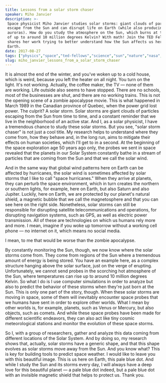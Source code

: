 ```yaml
---
title: Lessons from a solar storm chaser
speaker: Miho Janvier
description: >-
 Space physicist Miho Janvier studies solar storms: giant clouds of particles that
 escape from the Sun and can disrupt life on Earth (while also producing amazing
 auroras). How do you study the atmosphere on the Sun, which burns at temperatures
 of up to around 10 million degrees Kelvin? With math! Join the TED Fellow as she
 shares her work trying to better understand how the Sun affects us here on
 Earth.
date: 2017-08-27
tags: ["physics","space","ted-fellows","science","sun","nature","nasa","solar-system","universe"]
slug: miho_janvier_lessons_from_a_solar_storm_chaser
---
```


It is almost the end of the winter, and you've woken up to a cold house, which is weird,
because you left the heater on all night. You turn on the light. It's not working.
Actually, the coffee maker, the TV — none of them are working. Life outside also seems to
have stopped. There are no schools, most of the businesses are shut, and there are no
working trains. This is not the opening scene of a zombie apocalypse movie. This is what
happened in March 1989 in the Canadian province of Quebec, when the power grid lost power.
The culprit? A solar storm. Solar storms are giant clouds of particles escaping from the
Sun from time to time, and a constant reminder that we live in the neighborhood of an
active star. And I, as a solar physicist, I have a tremendous chance to study these solar
storms. But you see, "solar storm chaser" is not just a cool title. My research helps to
understand where they come from, how they behave and, in the long run, aims to mitigate
their effects on human societies, which I'll get to in a second. At the beginning of the
space exploration age 50 years ago only, the probes we sent in space revealed that the
planets in our Solar System constantly bathe in a stream of particles that are coming from
the Sun and that we call the solar wind.

And in the same way that global wind patterns here on Earth can be affected by hurricanes,
the solar wind is sometimes affected by solar storms that I like to call "space
hurricanes." When they arrive at planets, they can perturb the space environment, which in
turn creates the northern or southern lights, for example, here on Earth, but also Saturn
and also Jupiter. Luckily, here on Earth, we are protected by our planet's natural shield,
a magnetic bubble that we call the magnetosphere and that you can see here on the right
side. Nonetheless, solar storms can still be responsible for disrupting satellite
telecommunications and operations, for disrupting navigation systems, such as GPS, as well
as electric power transmission. All of these are technologies on which us humans rely more
and more. I mean, imagine if you woke up tomorrow without a working cell phone — no
internet on it, which means no social media.

I mean, to me that would be worse than the zombie apocalypse.

By constantly monitoring the Sun, though, we now know where the solar storms come from.
They come from regions of the Sun where a tremendous amount of energy is being stored. You
have an example here, as a complex structure hanging above the solar surface, just on the
verge of erupting. Unfortunately, we cannot send probes in the scorching hot atmosphere of
the Sun, where temperatures can rise up to around 10 million degrees Kelvin. So what I do
is I use computer simulations in order to analyze but also to predict the behavior of
these storms when they're just born at the Sun. This is only one part of the story, though.
When these solar storms are moving in space, some of them will inevitably encounter space
probes that we humans have sent in order to explore other worlds. What I mean by other
worlds is, for example, planets, such as Venus or Mercury, but also objects, such as
comets. And while these space probes have been made for different scientific endeavors,
they can also act like tiny cosmic meteorological stations and monitor the evolution of
these space storms.

So I, with a group of researchers, gather and analyze this data coming from different
locations of the Solar System. And by doing so, my research shows that, actually, solar
storms have a generic shape, and that this shape evolves as solar storms move away from
the Sun. And you know what? This is key for building tools to predict space weather. I
would like to leave you with this beautiful image. This is us here on Earth, this pale
blue dot. And while I study the Sun and its storms every day, I will always have a deep
love for this beautiful planet — a pale blue dot indeed, but a pale blue dot with an
invisible magnetic shield that helps to protect us. Thank you.

<!--
ad_duration=3.33
comment_count=5
event="TEDGlobal 2017"
external_start_time=0
has_talk_citation=1
intro_duration=11.82
is_subtitle_required="False"
is_talk_featured="True"
language="en"
language_swap="False"
native_language="en"
number_of_related_talks=6
number_of_speakers=1
number_of_subtitled_videos=27
number_of_tags=9
number_of_talk_download_languages=27
number_of_talk_more_resources=0
number_of_talk_recommendations=1
number_of_talks_take_actions=2
post_ad_duration=0.83
published_timestamp="2017-12-12 20:52:55"
recording_date="2017-08-27"
speaker_description="Space physicist"
speaker_is_published=1
speaker_name="Miho Janvier"
talk_more_resources=[]
talk_name="Lessons from a solar storm chaser"
talk_recommendations_blurb="Further reading curated by Miho Janvier"
talks_tags=["physics","space","ted-fellows","science","sun","nature","nasa","solar-system","universe"]
url_audio="https://download.ted.com/talks/MihoJanvier_2017G.mp3?apikey=acme-roadrunner"
url_photo_speaker="https://pe.tedcdn.com/images/ted/a358d8f85656d7b74ead0ae1dcc32174c0f7bfd5_254x191.jpg"
url_photo_talk="https://s3.amazonaws.com/talkstar-photos/uploads/3a4080b2-faf5-434d-8a55-ae9fb4bde27d/MihoJanvier_2017G-embed.jpg"
url_webpage="https://www.ted.com/talks/miho_janvier_lessons_from_a_solar_storm_chaser"
video_type_name="TED Stage Talk"
-->